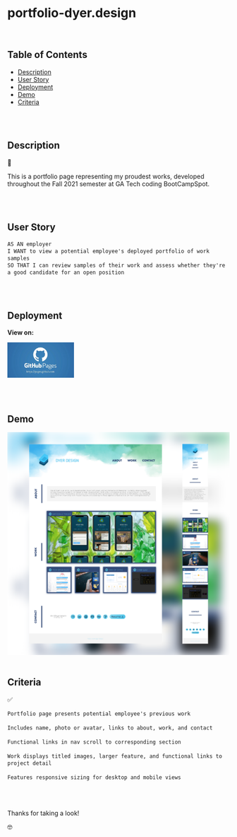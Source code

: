 # portfolio-dyer.design

<br />

## Table of Contents

- [Description](#description)
- [User Story](#user-story)
- [Deployment](#deployment)
- [Demo](#demo)
- [Criteria](#criteria)

<br />
<br />

## Description

👔

This is a portfolio page representing my proudest works, developed throughout the Fall 2021 semester at GA Tech coding BootCampSpot.

<br />
<br />

## User Story

```
AS AN employer
I WANT to view a potential employee's deployed portfolio of work samples
SO THAT I can review samples of their work and assess whether they're a good candidate for an open position
```

<br />
<br />

## Deployment

**View on:**

[<img src="./Images/github_pages.jpeg" height="80px">](https://djdyer.github.io/portfolio-djdyer/)

<br />
<br />

## Demo

<img src="./Images/demo.png" width = "1200">

<br />
<br />

## Criteria

✅

```
Portfolio page presents potential employee's previous work

Includes name, photo or avatar, links to about, work, and contact

Functional links in nav scroll to corresponding section

Work displays titled images, larger feature, and functional links to project detail

Features responsive sizing for desktop and mobile views
```

<br />
<br />
<br />
Thanks for taking a look!

🤓
